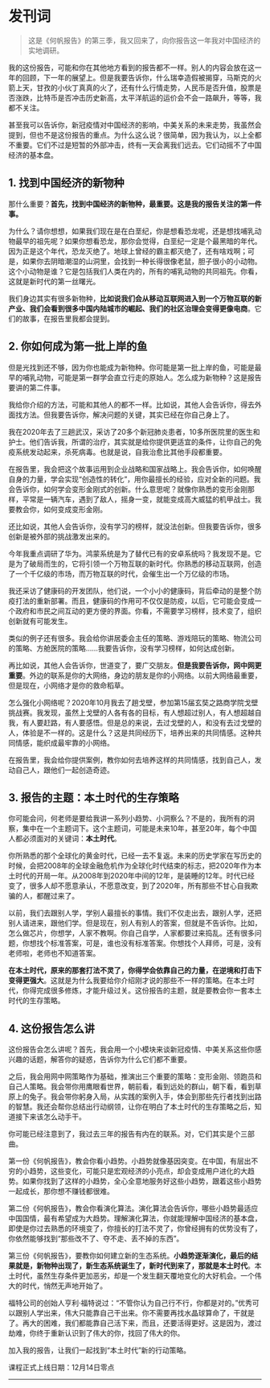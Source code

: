 # 发刊词

> 这是《何帆报告》的第三季，我又回来了，向你报告这一年我对中国经济的实地调研。

我的这份报告，可能和你在其他地方看到的报告都不一样。别人的内容会放在这一年的回顾，下一年的展望上。但是我要告诉你，什么瑞幸造假被揭穿，马斯克的火箭上天，甘孜的小伙丁真真的火了，还有什么行情走势，人民币是否升值，股票是否涨跌，比特币是否冲击历史新高，太平洋航运的运价会不会一路飙升，等等，我都不关注。

甚至我可以告诉你，新冠疫情对中国经济的影响，中美关系的未来走势，我虽然会提到，但也不是这份报告的重点。为什么这么说？很简单，因为我认为，以上全都不重要。它们不过是短暂的外部冲击，终有一天会离我们远去。它们动摇不了中国经济的基本盘。

## 1. 找到中国经济的新物种

那什么重要？**首先，找到中国经济的新物种，最重要。这是我的报告关注的第一件事。**

为什么？请你想想，如果我们现在是在白垩纪，你是想看恐龙呢，还是想找哺乳动物最早的祖先呢？如果你想看恐龙，那你会觉得，白垩纪一定是个最黑暗的年代。因为正是这个年代，恐龙灭绝了。地球上曾经的霸主都灭绝了，还有啥戏啊；可是，如果你去阴暗潮湿的山洞里，会找到一种长得很像老鼠，胆子很小的小动物。这个小动物是谁？它是包括我们人类在内的，所有的哺乳动物的共同祖先。你看，这就是新时代的第一丝曙光。

我们身边其实有很多新物种，**比如说我们会从移动互联网进入到一个万物互联的新产业、我们会看到很多中国内陆城市的崛起、我们的社区治理会变得更像电商**。它们的故事，在报告里我都会提到。

## 2. 你如何成为第一批上岸的鱼

但是光找到还不够，因为你也能成为新物种。你可能是第一批上岸的鱼，可能是最早的哺乳动物，可能是第一群学会直立行走的原始人。怎么成为新物种？这是报告要讲的第二件事。

我给你介绍的方法，可能和其他人的都不一样。比如说，其他人会告诉你，得去外面找方法。但我要告诉你，解决问题的关键，其实已经在你自己身上了。

我在2020年去了三趟武汉，采访了20多个新冠肺炎患者，10多所医院里的医生和护士。他们告诉我，所谓的治疗，其实就是给你提供更适宜的条件，让你自己的免疫系统发动起来，杀死病毒。也就是说，自我治愈比其他手段都重要。

在报告里，我会把这个故事运用到企业战略和国家战略上。我会告诉你，如何唤醒自身的力量，学会实现“创造性的转化”，用你最擅长的经验，应对全新的问题。我会告诉你，如何学会变形金刚式的创新。什么意思呢？就像你熟悉的变形金刚那样，平常是一辆汽车，遇到了敌人，摇身一变，就能变成高大威猛的机甲战士。我要教会你，如何变成变形金刚。

还比如说，其他人会告诉你，没有学习的榜样，就没法创新。但我要告诉你，很多创新是被外部的挑战激发出来的。

今年我重点调研了华为。鸿蒙系统是为了替代已有的安卓系统吗？我发现不是。它是为了破局而生的，它将引领一个万物互联的新时代。你熟悉的移动互联网，创造了一个千亿级的市场，而万物互联的时代，会催生出一个万亿级的市场。

我还采访了健康码的开发团队，他们说，一个小小的健康码，背后牵动的是整个防疫打法的重新部署。而且，健康码的作用可不仅仅是防疫，以后，它可能会变成一个政府和市民之间互动的更方便的界面。你看，不需要学习榜样，技术变了，组织创新就有可能发生。

类似的例子还有很多。我会给你讲居委会主任的策略、游戏陪玩的策略、物流公司的策略、方舱医院的策略……我要告诉你，没有学习榜样，如何达成创新。

再比如说，其他人会告诉你，世道变了，要广交朋友。**但是我要告诉你，网中网更重要**。外边的联系是你的大网络，身边的朋友是你的小网络。以前大网络最重要，但是现在，小网络才是你的救命稻草。

怎么强化小网络呢？2020年10月我去了趟戈壁，参加第15届玄奘之路商学院戈壁挑战赛。我发现，虽然上戈壁的人各有各的目标，有人想超过别人，有人想超越自我，有人要赶路，有人要感悟。但是总的来说，去过戈壁的人，和没有去过戈壁的人，体验是不一样的。这是什么？这是共同经历下，培养出来的共同情感。这种共同情感，能织成最牢靠的小网络。

在报告里，我会给你提供案例，教你如何去培养这样的共同情感，找到自己人，发动自己人，跟他们一起创造奇迹。

## 3. 报告的主题：本土时代的生存策略

你可能会问，何老师是要给我讲一系列小趋势、小洞察么？不是的，我所有的洞察，集中在一个主题词下。这个主题词，可能是未来10年，甚至20年，每个中国人都必须面对的关键词：**本土时代**。

你所熟悉的那个全球化的黄金时代，已经一去不复返。未来的历史学家在写历史的时候，会把2008年的全球金融危机作为全球化时代结束的标志，把2020年作为本土时代的开局一年。从2008年到2020年中间的12年，是装睡的12年。时代已经变了，很多人却不愿意承认，不愿意改变，到了2020年，所有那些不甘心自我欺骗的人，都醒过来了。

以前，我们去跟别人学，学别人最擅长的事情。我们不仅走出去，跟别人学，还把别人请进来，跟他们学。但是现在，别人有别人的答案，但就是不告诉你。比如，怎么做芯片，你想学，人家不教啊。你自己自学，人家都要过来捣乱。还有很多问题，你想找个标准答案，可是，谁也没有标准答案。你想找个人拜师，可是，没有老师啦，老师也不知道答案。

**在本土时代，原来的那套打法不灵了，你得学会依靠自己的力量，在逆境和打击下变得更强大**。这就是为什么我要给你介绍刚才说的那些不一样的策略。在本土时代，你得完成很多修炼，才能升级过关。这份报告的主题，就是要教会你一套本土时代的生存策略。

## 4. 这份报告怎么讲

这份报告会怎么讲呢？首先，我会用一个小模块来谈新冠疫情、中美关系这些你感兴趣的话题，解答你的疑惑，告诉你为什么它们都不重要。

之后，我会用网中网策略作为基础，推演出三个重要的策略：变形金刚、领跑员和自己人策略。我会带你用鹰眼看世界，朝前看，看到远处的群山，朝下看，看到草原上的兔子。我会带你躬身入局，从实践的案例入手，体会到那些先行者找到出路的智慧。我还会帮你总结出行动纲领，让你在明白了本土时代的生存策略之后，知道接下来该怎么动手干。

你可能已经注意到了，我过去三年的报告有内在的联系。对，它们其实是个三部曲。

第一份《何帆报告》，教会你看小趋势。小趋势就像基因突变。在中国，有层出不穷的小趋势，这些变化，可能只是宏观经济的小亮点，却会变成用户进化的大趋势。如果你找到了这样的小趋势，全心全意地服务好这些小趋势，跟着这些小趋势一起成长，那你想不赚钱都很难。

第二份《何帆报告》，教会你看演化算法。演化算法会告诉你，哪些小趋势最适应中国国情，最有希望成为大趋势。理解演化算法，你就能理解中国经济的基本盘，即使是你过去熟悉的环境变了，你擅长的打法不灵了，你曾经拥有的优势没有了，你依然能够找到“那些改不了、夺不走、丢不掉的东西”。

第三份《何帆报告》，要教你如何建立新的生态系统。**小趋势逐渐演化，最后的结果就是，新物种出现了，新生态系统诞生了，新时代到来了，那就是本土时代**。本土时代，虽然生存条件更加恶劣，却是一个发生翻天覆地变化的大好机会。一个伟大的时代，悄然无声地开始了。

福特公司的创始人亨利·福特说过：“不管你认为自己行不行，你都是对的。”优秀可以跟别人学出来，伟大只能靠自己干出来。你不需要再找水晶球算命了，干就是了。再大的困难，我们都能靠自己活下来，而且，还要活得更好。这是因为，渡过劫难，你终于重新认识到了伟大的你，找回了伟大的你。

加入我的报告，让我们一起找到“本土时代”新的行动策略。

课程正式上线日期：12月14日零点

---
